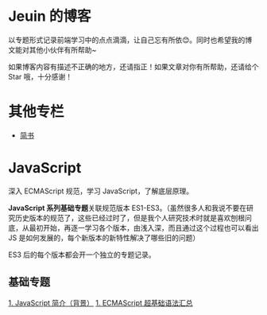 # Jeuin 的博客
以专题形式记录前端学习中的点点滴滴，让自己忘有所依:blush:。同时也希望我的博文能对其他小伙伴有所帮助~

如果博客内容有描述不正确的地方，还请指正！如果文章对你有所帮助，还请给个 Star 哦，十分感谢！

# 其他专栏
- [简书](https://www.jianshu.com/u/08e3501ff8fb)

# JavaScript
深入 ECMAScript 规范，学习 JavaScript，了解底层原理。

**JavaScript 系列基础专题**关联规范版本 ES1-ES3。（虽然很多人和我说不要在研究历史版本的规范了，这些已经过时了，但是我个人研究技术时就是喜欢刨根问底，从最初开始，再逐一学习各个版本，由浅入深，而且通过这个过程也可以看出 JS 是如何发展的，每个新版本的新特性解决了哪些旧的问题）

ES3 后的每个版本都会开一个独立的专题记录。

## 基础专题
[1. JavaScript 简介（背景）](https://github.com/jejuin/Blog/issues/16)
[1. ECMAScript 超基础语法汇总](https://github.com/jejuin/Blog/issues/17)

